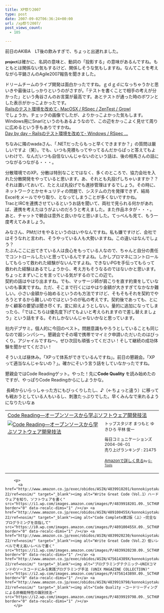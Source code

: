 ```yaml
---
title: XP祭り2007
type: post
date: 2007-09-02T06:36:24+00:00
url: /xp祭り2007/
post_views_count:
  - 105

---
```

前日のAKIBA　LT後の飲みすぎで、ちょっと出遅れました。

<small><b>project</b></small>は確かに、名詞の意味と、動詞の「投影する」の意味があるんですね。もともとは関係ない気もするけど、関係しそうな気もしますね。なんてことを考えながら平鍋さんのAgile2007報告を聞きました。

ドリームチームのライブ開発は面白かったですね。ｇｄｇｄになっちゃうかと思いきや最後はしっかりというのがさすが。「テストを書くことで相手の考えが分かった」という角谷さんのお言葉が最高です。あとテストが通った時のボワンとした表示がかっこよかったです。  
[Railsのテスト環境を改めて- MacOSX / RSpec / ZenTest / Growl][1]  
でしょうか。チェックの画像でしたが、よりかっこよかった気もします。Windows用にSnarlというのもあるようなので、この辺をかっこよく見せて周りに広めるという手もありですかね。  
[Day by day &#8211; Railsのテスト環境を改めて- Windows / RSpec &#8230;][2] 

ちなみに隣のwadaさん、「.NETだったらもっと早くできますか？」の質問は厳しいですよ（笑）。でも、いつも見積もってやってるんだからぱっと答えてもよいわけで、なんだいつも自信ないんじゃないのという話は、後の相馬さんの話につながるつながる・・・。

分散環境でのXP。分散は特別なことではなく、多くのところで、協力会社を入れた分散開発をやっていると思います。あ、それとも丸投げしちゃいますか？？それは置いておいて、たとえば丸投げでも進捗管理はするでしょう。その時に、ネットワークとかセキュリティの問題で、システムの力を発揮できず、結局Excelをメールでやり取り、となってしまうことが多くないですかね。  
TracとIRCを連携させているというお話を聞いて、両社で見られる何かがあれば、連携を考えたほうがよいのだろうと考えました。また作品ネタが・・・。  
あと、チャットで朝会は意外と良いかなと思いました。てっぺんも見て、もう一度考えてみましょう。

みなさん、PMだけをやるというのはいやなんですね。私も嫌ですけど、会社ではそうなれと言われ、そうやっている人も大勢いますね。この違いはなんでしょう？  
たぶんここに出てきている人は良心をもっている人なので、ちゃんと自分の責任でコントロールしたいと思っているんですよね。しかしプロマネにコントロールしてもらって救われた経験がないんですよね。できないPGを手伝ってもらって救われた経験はあるでしょうから、考え方もそうなるのではないかと思います。ちょっとまずいことを言っている気がするのでこの辺で。  
契約の話はやはり出ますね。でも、マッサージ師が肩こりを直す約束をしていないのも事実ですね。ただ、そこまで行くにはやはり金額が大きすぎてなかなか難しい。小さい金額から始めるというのも方法ですけど、そもそもそれを契約でやろうとするから難しいのではというのが私の考えです。契約後であっても、とにかく顧客の要望は聞き尽くす。変に抑えようとしない。量的に追加になってしまったら、「ではこちらは優先度下げてもよいと考えられますので差し替えましょう」という話をする。それしかないんじゃないかなと思っています。

社内デブサミ。個人的に今回のベスト。問題意識もやろうとしていることも同じなので超シンパシー。懇親会でその場で携帯でマイミク申請いただいたのはびっくり。アジャイルですね～。ぜひ次回も頑張ってください！そして継続の成功体験を聞かせてください！

そういえば昼休み。「XPって体系ができているんですね」。前日の懇親会。「XPって適当なんじゃないの？」。確かにそいう言う話をしていなかったですね。

懇親会ではCode Readingゲット。やった！先に**Code Quality** を読み始めたのですが、やっぱりCode Readingからにしようかな。

&nbsp;長崎からいらっしゃった方にもびっくりしたし、♪（←ちょっと違う）に移っても戦おうとしている人もいるし、刺激たっぷりでした。早くみんなで来れるようになりたいなぁ

<table cellpadding="5" border="0">
  <tr>
    <td colspan="2">
      <a href="http://www.amazon.co.jp/exec/obidos/ASIN/4839912653/konnokiyotaka-22/ref=nosim/" target="_blank">Code Reading―オープンソースから学ぶソフトウェア開発技法</a>
    </td>
  </tr>
  
  <tr>
    <td valign="top">
      <a href="http://www.amazon.co.jp/exec/obidos/ASIN/4839912653/konnokiyotaka-22/ref=nosim/" target="_blank"><img alt="Code Reading―オープンソースから学ぶソフトウェア開発技法" src="https://i2.wp.com/g-ec2.images-amazon.com/images/I/21D355Q09NL.jpg" border="0" data-recalc-dims="1" /></a>
    </td>
    <td valign="top">
      <font size="-1">トップスタジオ まつもと ゆきひろ 平林 俊一 </p>
      <p>
        毎日コミュニケーションズ 2004-06-01<br />売り上げランキング : 21475
      </p>
      <p>
        <a href="http://www.amazon.co.jp/exec/obidos/ASIN/4839912653/konnokiyotaka-22/ref=nosim/" target="_blank">Amazonで詳しく見る</a></font><font size="-2">by <a href="http://www.goodpic.com/mt/aws/index.html">G-Tools</a></font></td> </tr> </tbody> </table> 
        
        <p>
          <a href="http://www.amazon.co.jp/exec/obidos/ASIN/4839918201/konnokiyotaka-22/ref=nosim/" target="_blank"><img alt="Write Great Code〈Vol.1〉ハードウェアを知り、ソフトウェアを書く" src="https://i1.wp.com/images.amazon.com/images/P/4839918201.09._SCTHUMBZZZ_.jpg" border="0" data-recalc-dims="1" /></a> <a href="http://www.amazon.co.jp/exec/obidos/ASIN/489100455X/konnokiyotaka-22/ref=nosim/" target="_blank"><img alt="Code Complete第2版〈上〉―完全なプログラミングを目指して" src="https://i0.wp.com/images.amazon.com/images/P/489100455X.09._SCTHUMBZZZ_.jpg" border="0" data-recalc-dims="1" /></a> <a href="http://www.amazon.co.jp/exec/obidos/ASIN/4839920230/konnokiyotaka-22/ref=nosim/" target="_blank"><img alt="Write Great Code〈Vol.2〉低いレベルで考え高いレベルで書く" src="https://i1.wp.com/images.amazon.com/images/P/4839920230.09._SCTHUMBZZZ_.jpg" border="0" data-recalc-dims="1" /></a> <a href="http://www.amazon.co.jp/exec/obidos/ASIN/475614389X/konnokiyotaka-22/ref=nosim/" target="_blank"><img alt="プログラミングテクニック―UNIXコマンドのソースコードにみる実践プログラミング手法 (UNIX MAGAZINE COLLECTION)" src="https://i2.wp.com/images.amazon.com/images/P/475614389X.09._SCTHUMBZZZ_.jpg" border="0" data-recalc-dims="1" /></a> <a href="http://www.amazon.co.jp/exec/obidos/ASIN/4839919798/konnokiyotaka-22/ref=nosim/" target="_blank"><img alt="Code Quality ~コードリーディングによる非機能特性の識別技法~" src="https://i2.wp.com/images.amazon.com/images/P/4839919798.09._SCTHUMBZZZ_.jpg" border="0" data-recalc-dims="1" /></a>
        </p>

 [1]: http://blog.tkmr.org/tatsuya/show/361-rails-macosx-rspec-zentest-growl
 [2]: http://www.edit.ne.jp/~koic/?date=20070731